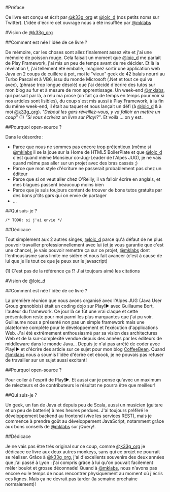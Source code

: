 #Préface

Ce livre est conçu et écrit par [@k33g_org](http://www.twitter.com/k33g_org) et [@loic_d](http://www.twitter.com/loic_d) (nos petits noms sur Twitter). 
L'idée d'écrire cet ouvrage nous a été insufflée par [@mklabs](http://www.twitter.com/mklabs)

#Vision de [@k33g_org](http://www.twitter.com/k33g_org)

##Comment est née l'idée de ce livre ? 

De mémoire, car les choses sont allez finalement assez vite et j'ai une mémoire de poisson rouge. Cela faisait un moment que [@loic_d](@loic_d) me parlait de Play Framework, j'ai mis un peu de temps avant de me décider. Et là la révélation !, j'ai tellement été emballé, imaginez sortir une application web Java en 2 coups de cuillère à pot, moi le "vieux" geek de 42 balais nourri au Turbo Pascal et à VB6, issu du monde Microsoft (.Net et tout ce qui va avec), (phrase trop longue désolé) que j'ai décidé d'écrire des tutos sur mon blog au fur et à mesure de mon apprentissage. Un week-end [@mklabs](@mklabs), qui passait par là, a relu ma prose (on fait ça de temps en temps pour voir si nos articles sont lisibles), du coup s'est mis aussi à Play!Framework, à la fin du même week-end, il était au taquet et nous lançait un défi (à [@loic_d](@loic_d) & à moi [@k33g_org](@k33g_org)). *"Debout les gars réveillez-vous, y va falloir en mettre un coup"* (1) *"Si vous écriviez un livre sur Play!?"*. Et voilà ... on y est.

##Pourquoi open-source ?

Dans le désordre :

- Parce que nous ne sommes pas encore trop prétentieux (même si [@mklabs](@mklabs) il se la joue sur la Home de HTML5 BoilerPlate et que [@loic_d](@loic_d) c'est quand même Monsieur co-Jug-Leader de l'Alpes JUG), je ne vais quand même pas aller sur un projet avec des bras cassés ;)
- Parce que mon style d'écriture ne passerait probablement pas chez un éditeur
- Parce que si on veut aller chez O'Reilly, il va falloir écrire en anglais, et mes blagues passent beaucoup moins bien
- Parce que je suis toujours content de trouver de bons tutos gratuits par des bons p'tits gars qui on envie de partager
- ...

##Qui suis-je ?

    /* TODO: si j'ai envie */

##Dédicace

Tout simplement aux 2 autres singes, [@loic_d](http://www.twitter.com/loic_d) parce qu'à défaut de ne plus pouvoir travailler professionnellement avec lui (et je vous garantie que c'est une chance), je vais pouvoir remettre ça sur ce projet, [@mklabs](@mklabs) dont l'enthousiasme sans limite me sidère et nous fait avancer (c'est à cause de lui que je lis tout ce que je peux sur le javascript)

(1) C'est pas de la référence ça !? J'ai toujours aimé les citations

#Vision de [@loic_d](http://www.twitter.com/loic_d)

##Comment est née l'idée de ce livre ? 

La première réunion que nous avons organisé avec l'Alpes JUG (Java User Group grenoblois) était un coding dojo sur Play!► avec Guillaume Bort, l'auteur du framework. Ce jour là ce fût une vrai claque et cette présentation reste pour moi parmi les plus marquantes que j'ai pu voir. Guillaume nous a présenté non pas un simple framework mais une plateforme complète pour le développement et l’exécution d'applications Web. J'ai été extrêmement enthousiasmé par sa vision des architectures Web et de la sur-complexité vendue depuis des années par les éditeurs de middleware dans le monde Java...
Depuis je n'ai pas arrêté de coder avec Play!► et d'écrire des article sur ce sujet pour mon blog [CoffeeBean](http://coffeebean.loicdescotte.com). 
Quand [@mklabs](http://www.twitter.com/@mklabs) nous a soumis l'idée d'écrire cet ebook, je ne pouvais pas refuser de travailler sur un sujet aussi excitant!

##Pourquoi open-source ?

Pour coller à l'esprit de Play!►. Et aussi car je pense qu'avec un maximum de relecteurs et de contributeurs le résultat ne pourra être que meilleur!

##Qui suis-je ?

Un geek, un fan de Java et depuis peu de Scala, aussi un musicien (guitare et un peu de batterie) à mes heures perdues. J'ai toujours préféré le développement backend au frontend (vive les services REST), mais je commence à prendre goût au développement JavaScript, notamment grâce aux bons conseils de [@mklabs](http://www.twitter.com/) sur jQuery!. 

##Dédicace

Je ne vais pas être très original sur ce coup, comme [@k33g_org](http://www.twitter.com/@k33g_org) je dédicace ce livre aux deux autres monkeys, sans qui ce projet ne pourrait se réaliser. Grâce à [@k33g_org](@k33g_org), j'ai d'excellents souvenirs des deux années que j'ai passé à Lyon : j'ai compris grâce à lui qu'on pouvait facilement mêler boulot et grosse déconnade! Quand à [@mklabs](http://www.twitter.com/mklabs), nous n'avons pas encore eu le temps de nous rencontrer physiquement au moment où j'écris ces lignes. Mais ça ne devrait pas tarder (la semaine prochaine normalement)!

